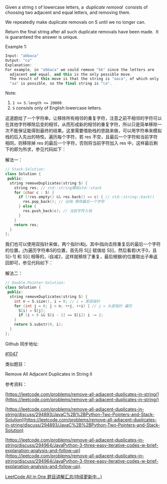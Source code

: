 Given a string `S` of lowercase letters, a  _duplicate removal_  consists of choosing two adjacent and equal letters, and removing them.

We repeatedly make duplicate removals on S until we no longer can.

Return the final string after all such duplicate removals have been made.  It is guaranteed the answer is unique.

Example 1:

```cpp
Input: "abbaca"
Output: "ca"
Explanation:
For example, in "abbaca" we could remove "bb" since the letters are
  adjacent and equal, and this is the only possible move.
  The result of this move is that the string is "aaca", of which only
  "aa" is possible, so the final string is "ca".
```

Note:

1. `1 <= S.length <= 20000`
1. `S` consists only of English lowercase letters.

这道题给了一个字符串，让移除所有相邻的重复字符，注意之前不相邻的字符可以在其他字符移除后变的相邻，从而形成新的相邻的重复字符，所以只是简单移除一次不能保证能得到最终的结果。这里需要借助栈的思路来做，可以用字符串来模拟栈的后入先出的特性。遍历每个字符，若 res 不空，且最后一个字符和当前字符相同，则移除掉 res 的最后一个字符，否则将当前字符加入 res 中，这样最后剩下的即为所求，参见代码如下：

解法一：

```cpp
// Stack-Solution:
class Solution {
 public:
  string removeDuplicates(string S) {
    string res; // std::string模拟std::stack
    for (char c : S) {
      if (!res.empty() && res.back() == c) { // std::string::back()
        res.pop_back(); // 出栈 移除最后一个字符
      } else {
        res.push_back(c); // 当前字符入栈
      }
    }
    return res;
  }
};
```

我们也可以使用双指针来做，两个指针i和j，其中i指向去除重复后的最后一个字符的位置，j为遍历字符串S的位置，首先将 S\[j\] 赋值给 S\[i\]，然后看若i大于0，且 S\[i-1\] 和 S\[i\] 相等的，i自减2，这样就移除了重复，最后根据i的位置取出子串返回即可，参见代码如下：

解法二：

```cpp
// Double-Pointer-Solution:
class Solution {
 public:
  string removeDuplicates(string S) {
    int n = S.size(), i = 0; // i = 尾部指针
    for (int j = 0; j < n; ++j, ++i) { // j = 头部指针 遍历
      S[i] = S[j];
      if (i > 0 && S[i - 1] == S[i]) i -= 2;
    }
    return S.substr(0, i);
  }
};
```

Github 同步地址:

[#1047](https://github.com/grandyang/leetcode/issues/1047)

类似题目：

Remove All Adjacent Duplicates in String II

参考资料：

[https://leetcode.com/problems/remove-all-adjacent-duplicates-in-string/](https://leetcode.com/problems/remove-all-adjacent-duplicates-in-string/)

[https://leetcode.com/problems/remove-all-adjacent-duplicates-in-string/discuss/294893/JavaC%2B%2BPython-Two-Pointers-and-Stack-Solution](https://leetcode.com/problems/remove-all-adjacent-duplicates-in-string/discuss/294893/JavaC%2B%2BPython-Two-Pointers-and-Stack-Solution)

[https://leetcode.com/problems/remove-all-adjacent-duplicates-in-string/discuss/294964/JavaPython-3-three-easy-iterative-codes-w-brief-explanation-analysis-and-follow-up](https://leetcode.com/problems/remove-all-adjacent-duplicates-in-string/discuss/294964/JavaPython-3-three-easy-iterative-codes-w-brief-explanation-analysis-and-follow-up).

[LeetCode All in One 题目讲解汇总(持续更新中...)](https://www.cnblogs.com/grandyang/p/4606334.html)
